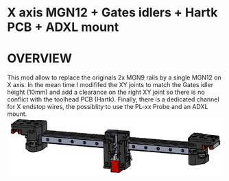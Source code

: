 # X axis MGN12 + Gates idlers + Hartk PCB + ADXL mount
# OVERVIEW
This mod allow to replace the originals 2x MGN9 rails by a single MGN12 on X axis.
In the mean time I modififed the XY joints to match the Gates idler height (10mm) and add a clearance on the right XY joint so there is no conflict with the toolhead PCB (Hartk).
Finally, there is a dedicated channel for X endstop wires, the possiblity to use the PL-xx Probe and an ADXL mount.
![Overview](Images/Overview.jpg)
